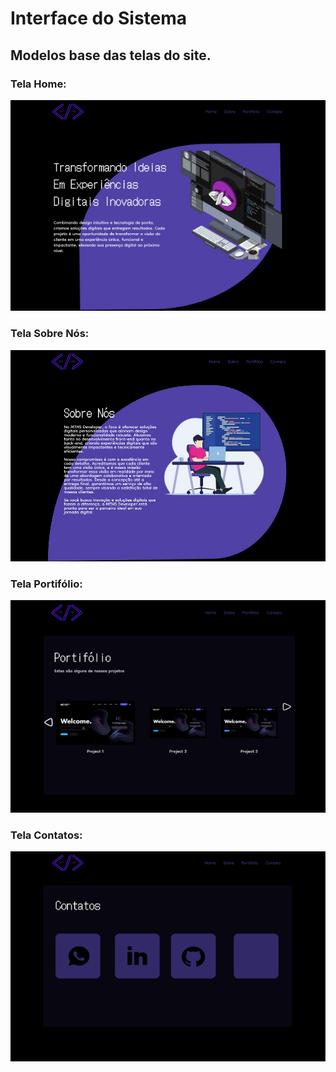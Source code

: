 # Interface do Sistema

## Modelos base das telas do site.

### Tela Home:

<img src="img/Home.png">

### Tela Sobre Nós:
<img src="img/Sobre.png">

### Tela Portifólio:
<img src="img/Portifolio.png">

### Tela Contatos:
<img src="img/Contatos.png">
